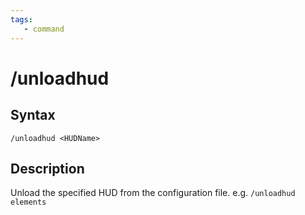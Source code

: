 ```yaml
---
tags:
   - command
---
```

# /unloadhud

## Syntax
<!--cmd-syntax-start-->
```eqcommand
/unloadhud <HUDName> 
```
<!--cmd-syntax-end-->

## Description
<!--cmd-desc-start-->
Unload the specified HUD from the configuration file. e.g. `/unloadhud elements`
<!--cmd-desc-end-->
